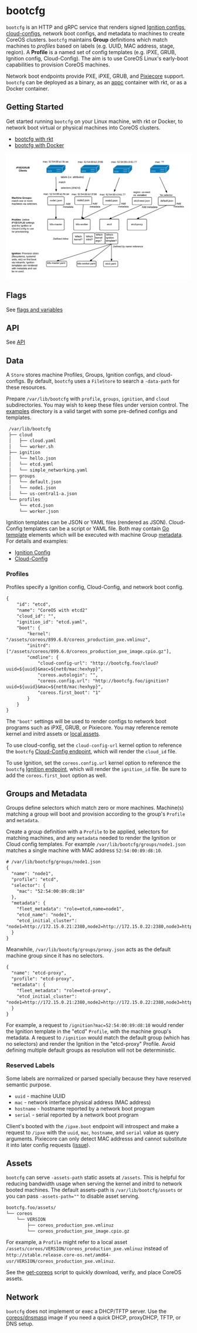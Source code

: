 
# bootcfg

`bootcfg` is an HTTP and gRPC service that renders signed [Ignition configs](https://coreos.com/ignition/docs/latest/what-is-ignition.html), [cloud-configs](https://coreos.com/os/docs/latest/cloud-config.html), network boot configs, and metadata to machines to create CoreOS clusters. `bootcfg` maintains **Group** definitions which match machines to *profiles* based on labels (e.g. UUID, MAC address, stage, region). A **Profile** is a named set of config templates (e.g. iPXE, GRUB, Ignition config, Cloud-Config). The aim is to use CoreOS Linux's early-boot capabilities to provision CoreOS machines.

Network boot endpoints provide PXE, iPXE, GRUB, and [Pixiecore](https://github.com/danderson/pixiecore/blob/master/README.api.md) support. `bootcfg` can be deployed as a binary, as an [appc](https://github.com/appc/spec) container with rkt, or as a Docker container.

## Getting Started

Get started running `bootcfg` on your Linux machine, with rkt or Docker, to network boot virtual or physical machines into CoreOS clusters.

* [bootcfg with rkt](getting-started-rkt.md)
* [bootcfg with Docker](getting-started-docker.md)

<img src='img/overview.png' class="img-center" alt="Bootcfg Overview"/>

## Flags

See [flags and variables](config.md)

## API

See [API](api.md)

## Data

A `Store` stores machine Profiles, Groups, Ignition configs, and cloud-configs. By default, `bootcfg` uses a `FileStore` to search a `-data-path` for these resources.

Prepare `/var/lib/bootcfg` with `profile`, `groups`, `ignition`, and `cloud` subdirectories. You may wish to keep these files under version control. The [examples](../examples) directory is a valid target with some pre-defined configs and templates.

     /var/lib/bootcfg
     ├── cloud
     │   ├── cloud.yaml
     │   └── worker.sh
     ├── ignition
     │   └── hello.json
     │   └── etcd.yaml
     │   └── simple_networking.yaml
     ├── groups
     │   └── default.json
     │   └── node1.json
     │   └── us-central1-a.json
     └── profiles
         └── etcd.json
         └── worker.json

Ignition templates can be JSON or YAML files (rendered as JSON). Cloud-Config templates can be a script or YAML file. Both may contain [Go template](https://golang.org/pkg/text/template/) elements which will be executed with machine Group [metadata](#groups-and-metadata). For details and examples:

* [Ignition Config](ignition.md)
* [Cloud-Config](cloud-config.md)

### Profiles

Profiles specify a Ignition config, Cloud-Config, and network boot config.

    {
        "id": "etcd",
        "name": "CoreOS with etcd2"
        "cloud_id": "",
        "ignition_id": "etcd.yaml",
        "boot": {
            "kernel": "/assets/coreos/899.6.0/coreos_production_pxe.vmlinuz",
            "initrd": ["/assets/coreos/899.6.0/coreos_production_pxe_image.cpio.gz"],
            "cmdline": {
                "cloud-config-url": "http://bootcfg.foo/cloud?uuid=${uuid}&mac=${net0/mac:hexhyp}",
                "coreos.autologin": "",
                "coreos.config.url": "http://bootcfg.foo/ignition?uuid=${uuid}&mac=${net0/mac:hexhyp}",
                "coreos.first_boot": "1"
            }
        }
    }

The `"boot"` settings will be used to render configs to network boot programs such as iPXE, GRUB, or Pixiecore. You may reference remote kernel and initrd assets or [local assets](#assets).

To use cloud-config, set the `cloud-config-url` kernel option to reference the `bootcfg` [Cloud-Config endpoint](api.md#cloud-config), which will render the `cloud_id` file.

To use Ignition, set the `coreos.config.url` kernel option to reference the `bootcfg` [Ignition endpoint](api.md#ignition-config), which will render the `ignition_id` file. Be sure to add the `coreos.first_boot` option as well.

## Groups and Metadata

Groups define selectors which match zero or more machines. Machine(s) matching a group will boot and provision according to the group's `Profile` and `metadata`.

Create a group definition with a `Profile` to be applied, selectors for matching machines, and any `metadata` needed to render the Ignition or Cloud config templates. For example `/var/lib/bootcfg/groups/node1.json` matches a single machine with MAC address `52:54:00:89:d8:10`.

    # /var/lib/bootcfg/groups/node1.json
    {
      "name": "node1",
      "profile": "etcd",
      "selector": {
        "mac": "52:54:00:89:d8:10"
      },
      "metadata": {
        "fleet_metadata": "role=etcd,name=node1",
        "etcd_name": "node1",
        "etcd_initial_cluster": "node1=http://172.15.0.21:2380,node2=http://172.15.0.22:2380,node3=http://172.15.0.23:2380"
      }
    }

Meanwhile, `/var/lib/bootcfg/groups/proxy.json` acts as the default machine group since it has no selectors.

    {
      "name": "etcd-proxy",
      "profile": "etcd-proxy",
      "metadata": {
        "fleet_metadata": "role=etcd-proxy",
        "etcd_initial_cluster": "node1=http://172.15.0.21:2380,node2=http://172.15.0.22:2380,node3=http://172.15.0.23:2380"
      }
    }

For example, a request to `/ignition?mac=52:54:00:89:d8:10` would render the Ignition template in the "etcd" `Profile`, with the machine group's metadata. A request to `/ignition` would match the default group (which has no selectors) and render the Ignition in the "etcd-proxy" Profile. Avoid defining multiple default groups as resolution will not be deterministic.

### Reserved Labels

Some labels are normalized or parsed specially because they have reserved semantic purpose.

* `uuid` - machine UUID
* `mac` - network interface physical address (MAC address)
* `hostname` - hostname reported by a network boot program
* `serial` - serial reported by a network boot program

Client's booted with the `/ipxe.boot` endpoint will introspect and make a request to `/ipxe` with the `uuid`, `mac`, `hostname`, and `serial` value as query arguments. Pixiecore can only detect MAC addresss and cannot substitute it into later config requests ([issue](https://github.com/coreos/coreos-baremetal/issues/36)).

## Assets

`bootcfg` can serve `-assets-path` static assets at `/assets`. This is helpful for reducing bandwidth usage when serving the kernel and initrd to network booted machines. The default assets-path is `/var/lib/bootcfg/assets` or you can pass `-assets-path=""` to disable asset serving.

    bootcfg.foo/assets/
    └── coreos
        └── VERSION
            ├── coreos_production_pxe.vmlinuz
            └── coreos_production_pxe_image.cpio.gz

For example, a `Profile` might refer to a local asset `/assets/coreos/VERSION/coreos_production_pxe.vmlinuz` instead of `http://stable.release.core-os.net/amd64-usr/VERSION/coreos_production_pxe.vmlinuz`.

See the [get-coreos](../scripts/README.md#get-coreos) script to quickly download, verify, and place CoreOS assets.

## Network

`bootcfg` does not implement or exec a DHCP/TFTP server. Use the [coreos/dnsmasq](../contrib/dnsmasq) image if you need a quick DHCP, proxyDHCP, TFTP, or DNS setup.


